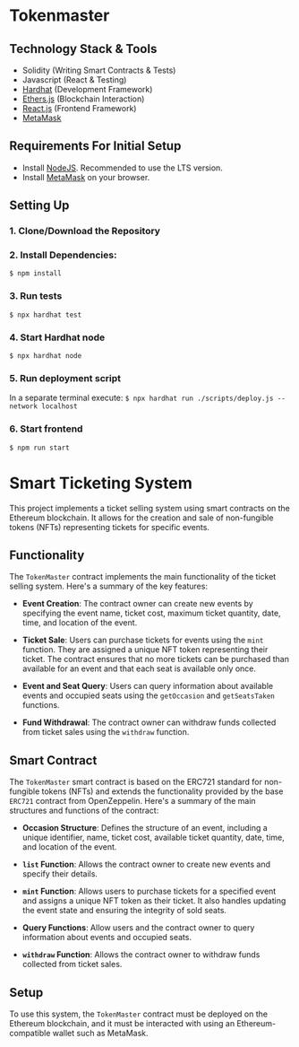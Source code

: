 # Tokenmaster

## Technology Stack & Tools

- Solidity (Writing Smart Contracts & Tests)
- Javascript (React & Testing)
- [Hardhat](https://hardhat.org/) (Development Framework)
- [Ethers.js](https://docs.ethers.io/v5/) (Blockchain Interaction)
- [React.js](https://reactjs.org/) (Frontend Framework)
- [MetaMask](https://metamask.io/)

## Requirements For Initial Setup
- Install [NodeJS](https://nodejs.org/en/). Recommended to use the LTS version.
- Install [MetaMask](https://metamask.io/) on your browser.

## Setting Up
### 1. Clone/Download the Repository

### 2. Install Dependencies:
`$ npm install`

### 3. Run tests
`$ npx hardhat test`

### 4. Start Hardhat node
`$ npx hardhat node`

### 5. Run deployment script
In a separate terminal execute:
`$ npx hardhat run ./scripts/deploy.js --network localhost`

### 6. Start frontend
`$ npm run start`

# Smart Ticketing System

This project implements a ticket selling system using smart contracts on the Ethereum blockchain. It allows for the creation and sale of non-fungible tokens (NFTs) representing tickets for specific events.

## Functionality

The `TokenMaster` contract implements the main functionality of the ticket selling system. Here's a summary of the key features:

- **Event Creation**: The contract owner can create new events by specifying the event name, ticket cost, maximum ticket quantity, date, time, and location of the event.
  
- **Ticket Sale**: Users can purchase tickets for events using the `mint` function. They are assigned a unique NFT token representing their ticket. The contract ensures that no more tickets can be purchased than available for an event and that each seat is available only once.
  
- **Event and Seat Query**: Users can query information about available events and occupied seats using the `getOccasion` and `getSeatsTaken` functions.

- **Fund Withdrawal**: The contract owner can withdraw funds collected from ticket sales using the `withdraw` function.

## Smart Contract

The `TokenMaster` smart contract is based on the ERC721 standard for non-fungible tokens (NFTs) and extends the functionality provided by the base `ERC721` contract from OpenZeppelin. Here's a summary of the main structures and functions of the contract:

- **Occasion Structure**: Defines the structure of an event, including a unique identifier, name, ticket cost, available ticket quantity, date, time, and location of the event.
  
- **`list` Function**: Allows the contract owner to create new events and specify their details.
  
- **`mint` Function**: Allows users to purchase tickets for a specified event and assigns a unique NFT token as their ticket. It also handles updating the event state and ensuring the integrity of sold seats.

- **Query Functions**: Allow users and the contract owner to query information about events and occupied seats.

- **`withdraw` Function**: Allows the contract owner to withdraw funds collected from ticket sales.

## Setup

To use this system, the `TokenMaster` contract must be deployed on the Ethereum blockchain, and it must be interacted with using an Ethereum-compatible wallet such as MetaMask.
